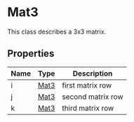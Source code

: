 # Mat3

This class describes a 3x3 matrix.

## Properties

| Name | Type | Description |
|---|---|---|
| i | [Mat3](Mat3.md) | first matrix row |
| j | [Mat3](Mat3.md) | second matrix row |
| k | [Mat3](Mat3.md) | third matrix row |
